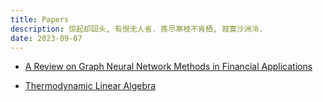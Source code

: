 ```yaml
---
title: Papers
description: 惊起却回头, 有恨无人省. 拣尽寒枝不肯栖, 寂寞沙洲冷.
date: 2023-09-07
---
```


- [A Review on Graph Neural Network Methods in Financial Applications](https://arxiv.org/abs/2111.15367)

- [Thermodynamic Linear Algebra](https://arxiv.org/abs/2308.05660)

